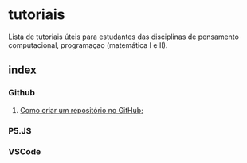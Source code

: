 # tutoriais

Lista de tutoriais úteis para estudantes das disciplinas de pensamento computacional, programaçao (matemática I e II).

## index

### Github

1. [Como criar um repositório no GitHub](criacao-repositorio-github.md);

### P5.JS

### VSCode